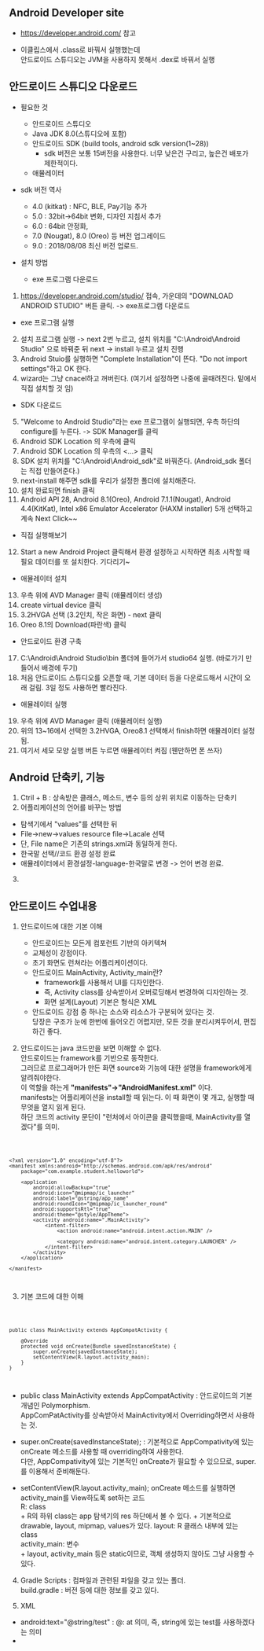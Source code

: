 ## Android Developer site
* https://developer.android.com/ 참고

* 이클립스에서 .class로 바꿔서 실행했는데 <br>
  안드로이드 스튜디오는 JVM을 사용하지 못해서 .dex로 바꿔서 실행

## 안드로이드 스튜디오 다운로드
* 필요한 것 
  - 안드로이드 스튜디오
  - Java JDK 8.0(스튜디오에 포함)
  - 안드로이드 SDK (build tools, android sdk version(1~28))
    + sdk 버전은 보통 15버전을 사용한다. 너무 낮은건 구리고, 높은건 배포가 제한적이다.
  - 애뮬레이터

* sdk 버전 역사
  - 4.0 (kitkat) : NFC, BLE, Pay기능 추가
  - 5.0 : 32bit->64bit 변화, 디자인 지침서 추가
  - 6.0 : 64bit 안정화, 
  - 7.0 (Nougat), 8.0 (Oreo) 등 버전 업그레이드
  - 9.0 : 2018/08/08 최신 버전 업로드.

* 설치 방법
  - exe 프로그램 다운로드
1. https://developer.android.com/studio/ 접속, 가운데의 "DOWNLOAD ANDROID STUDIO" 버튼 클릭. -> exe프로그램 다운로드

  - exe 프로그램 실행
2. 설치 프로그램 실행 -> next 2번 누르고, 설치 위치를 "C:\Android\Android Studio" 으로 바꿔준 뒤 next -> install 누르고 설치 진행
3. Android Stuio를 실행하면 "Complete Installation"이 뜬다. "Do not import settings"하고 OK 한다.
4. wizard는 그냥 cnacel하고 꺼버린다. (여기서 설정하면 나중에 골때려진다. 밑에서 직접 설치할 것 임)

  - SDK 다운로드
5. "Welcome to Android Studio"라는 exe 프로그램이 실행되면, 우측 하단의 configure를 누른다. -> SDK Manager를 클릭
6. Android SDK Location 의 우측에 <Edit> 클릭
7. Android SDK Location 의 우측의 <...> 클릭
8. SDK 설치 위치를 "C:\Android\Android_sdk"로 바꿔준다. (Android_sdk 폴더는 직접 만들어준다.)
9. next-install 해주면 sdk를 우리가 설정한 폴더에 설치해준다.
10. 설치 완료되면 finish 클릭
11. Android API 28, Android 8.1(Oreo), Android 7.1.1(Nougat), Android 4.4(KitKat), Intel x86 Emulator Accelerator (HAXM installer) 5개 선택하고 계속 Next Click~~

  - 직접 실행해보기
12. Start a new Android Project 클릭해서 환경 설정하고 시작하면 최초 시작할 때 필요 데이터를 또 설치한다. 기다리기~

  - 애뮬레이터 설치
13. 우측 위에 AVD Manager 클릭 (애뮬레이터 생성)
14. create virtual device 클릭
15. 3.2HVGA 선택 (3.2인치, 작은 화면) - next 클릭
16. Oreo 8.1의 Download(파란색) 클릭

  - 안드로이드 환경 구축
17. C:\Android\Android Studio\bin 폴더에 들어가서 studio64 실행. (바로가기 만들어서 배경에 두기)
18. 처음 안드로이드 스튜디오를 오픈할 때, 기본 데이터 등을 다운로드해서 시간이 오래 걸림. 3일 정도 사용하면 빨라진다.

  - 애뮬레이터 실행
19. 우측 위에 AVD Manager 클릭 (애뮬레이터 실행)
20. 위의 13~16에서 선택한 3.2HVGA, Oreo8.1 선택해서 finish하면 애뮬레이터 설정됨.
21. 여기서 세모 모양 실행 버튼 누르면 애뮬레이터 켜짐
        (웬만하면 폰 쓰자)

## Android 단축키, 기능
1. Ctril + B : 상속받은 클래스, 메소드, 변수 등의 상위 위치로 이동하는 단축키
2. 어플리케이션의 언어를 바꾸는 방법
  - 탐색기에서 "values"를 선택한 뒤
  - File->new->values resource file->Lacale 선택
  - 단, File name은 기존의 strings.xml과 동일하게 한다.
  - 한국말 선택//코드 환경 설정 완료
  - 애뮬레이터에서 환경설정-language-한국말로 변경
      -> 언어 변경 완료.
3. 

## 안드로이드 수업내용
1. 안드로이드에 대한 기본 이해
    - 안드로이드는 모든게 컴포런트 기반의 아키텍쳐 
    - 교체성이 강점이다. 
    - 초기 화면도 런쳐라는 어플리케이션이다. 
    - 안드로이드 MainActivity, Activity_main란? 
      + framework를 사용해서 UI를 디자인한다.
      + 즉, Activity class를 상속받아서 오버로딩해서 변경하여 디자인하는 것.
      + 화면 설계(Layout) 기본은 형식은 XML
    - 안드로이드 강점 중 하나는 소스와 리소스가 구분되어 있다는 것. <br>
      당장은 구조가 눈에 한번에 들어오긴 어렵지만, 모든 것을 분리시켜두어서, 편집하긴 좋다.
  
2. 안드로이드는 java 코드만을 보면 이해할 수 없다. <br>
   안드로이드는 framework를 기반으로 동작한다. <br>
   그러므로 프로그래머가 만든 화면 source와 기능에 대한 설명을 framework에게 알려줘야한다. <br>
   이 역할을 하는게 **"manifests"->"AndroidManifest.xml"** 이다.<br>
   manifests는 어플리케이션을 install할 때 읽는다. 이 때 화면이 몇 개고, 실행할 때 무엇을 열지 읽게 된다. <br>
   하단 코드의 activity 문단이 "런처에서 아이콘을 클릭했을때, MainActivity를 열겠다"를 의미.
   
<code>
  
    <?xml version="1.0" encoding="utf-8"?>
    <manifest xmlns:android="http://schemas.android.com/apk/res/android"
        package="com.example.student.helloworld">

        <application
            android:allowBackup="true"
            android:icon="@mipmap/ic_launcher"
            android:label="@string/app_name"
            android:roundIcon="@mipmap/ic_launcher_round"
            android:supportsRtl="true"
            android:theme="@style/AppTheme">
            <activity android:name=".MainActivity">
                <intent-filter>
                    <action android:name="android.intent.action.MAIN" />

                    <category android:name="android.intent.category.LAUNCHER" />
                </intent-filter>
            </activity>
        </application>

    </manifest>

</code>

3. 기본 코드에 대한 이해

<code>
  
    public class MainActivity extends AppCompatActivity {

        @Override
        protected void onCreate(Bundle savedInstanceState) {
            super.onCreate(savedInstanceState);
            setContentView(R.layout.activity_main);
        }
    }
    
</code>

  - public class MainActivity extends AppCompatActivity : 
      안드로이드의 기본 개념인 Polymorphism. <br>
      AppComPatActivity를 상속받아서 MainActivity에서 Overriding하면서 사용하는 것. <br>

  - super.onCreate(savedInstanceState); :
      기본적으로 AppCompativity에 있는 onCreate 메소드를 사용할 때 overriding하여 사용한다. <br>
      다만, AppCompativity에 있는 기본적인 onCreate가 필요할 수 있으므로, super.를 이용해서 준비해둔다. <br>

  - setContentView(R.layout.activity_main);
      onCreate 메소드를 실행하면 activity_main를 View하도록 set하는 코드 <br>
      R: class <br>
        + R의 하위 class는 app 탐색기의 res 하단에서 볼 수 있다.
        + 기본적으로 drawable, layout, mipmap, values가 있다.
      layout: R 클래스 내부에 있는 class <br>
      activity_main: 변수 <br>
        + layout, activity_main 등은 static이므로, 객체 생성하지 않아도 그냥 사용할 수 있다.
      
4. Gradle Scripts : 컴파일과 관련된 파일을 갖고 있는 폴더. <br>
                    build.gradle : 버전 등에 대한 정보를 갖고 있다.
                    
5. XML
  - android:text="@string/test" : @: at 의미, 즉, string에 있는 test를 사용하겠다는 의미
  - 
  
